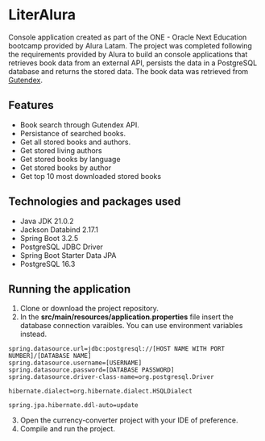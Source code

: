 # LiterAlura
Console application created as part of the ONE - Oracle Next Education bootcamp provided by Alura Latam. The project was completed following the requirements provided by 
Alura to build an console applications that retrieves book data from an external API, persists the data in a PostgreSQL database and returns the stored data.
The book data was retrieved from [Gutendex](https://gutendex.com/ "Gutendex API documentation").

## Features
- Book search through Gutendex API.
- Persistance of searched books.
- Get all stored books and authors.
- Get stored living authors
- Get stored books by language
- Get stored books by author
- Get top 10 most downloaded stored books

## Technologies and packages used

- Java JDK 21.0.2
- Jackson Databind 2.17.1
- Spring Boot 3.2.5
- PostgreSQL JDBC Driver
- Spring Boot Starter Data JPA
- PostgreSQL 16.3

## Running the application
1. Clone or download the project repository.
2. In the **src/main/resources/application.properties** file insert the database connection varaibles. You can use environment variables instead.
```
spring.datasource.url=jdbc:postgresql://[HOST NAME WITH PORT NUMBER]/[DATABASE NAME]
spring.datasource.username=[USERNAME]
spring.datasource.password=[DATABASE PASSWORD]
spring.datasource.driver-class-name=org.postgresql.Driver

hibernate.dialect=org.hibernate.dialect.HSQLDialect

spring.jpa.hibernate.ddl-auto=update
```
3. Open the currency-converter project with your IDE of preference.
4. Compile and run the project.
